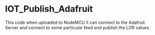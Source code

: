 # IOT_Publish_Adafruit
This code when uploaded to NodeMCU it can connect to the Adafruit Server and connect to some particular feed and publish the LDR values.
